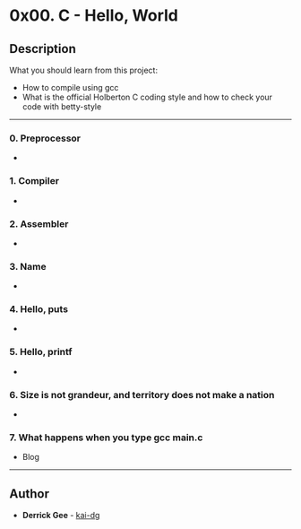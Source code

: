 # 0x00. C - Hello, World

## Description
What you should learn from this project:

* How to compile using gcc
* What is the official Holberton C coding style and how to check your code with betty-style

---

### 0. Preprocessor
* 

### 1. Compiler
* 

### 2. Assembler
* 

### 3. Name
* 

### 4. Hello, puts
* 

### 5. Hello, printf
* 

### 6. Size is not grandeur, and territory does not make a nation
* 

### 7. What happens when you type gcc main.c
* Blog

---

## Author
* **Derrick Gee** - [kai-dg](https://github.com/kai-dg)
